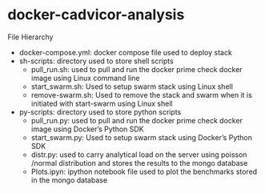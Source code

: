 # docker-cadvicor-analysis

File Hierarchy 

*	docker-compose.yml: docker compose file used to deploy stack 
*	sh-scripts: directory used to store shell scripts
       - pull_run.sh: used to pull and run the docker prime check docker image using Linux command line
       - start_swarm.sh: Used to setup swarm stack using Linux shell
       - remove-swarm.sh: Used to remove the stack and swarm when it is initiated with start-swarm using Linux shell 
*	py-scripts: directory used to store python scripts
       - pull_run.py: used to pull and run the docker prime check docker image using Docker’s Python SDK
       - start_swarm.py: Used to setup swarm stack using Docker’s Python SDK
       - distr.py: used to carry analytical load on the server using poisson /normal distribution and stores the results to the mongo database
       - Plots.ipyn: ipython notebook file used to plot the benchmarks stored in the mongo database
